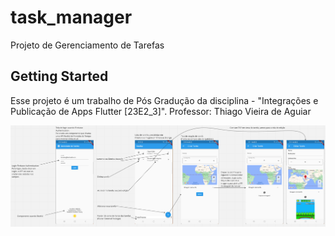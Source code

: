 # task_manager

Projeto de Gerenciamento de Tarefas

## Getting Started

Esse projeto é um trabalho de Pós Gradução da disciplina - "Integrações e Publicação de Apps Flutter [23E2_3]".
Professor: Thiago Vieira de Aguiar

![](fluxo.png)


